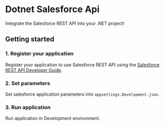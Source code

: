# **Dotnet Salesforce Api**

Integrate the Salesforce REST API into your .NET project!

## **Getting started**

### 1. Register your application

Register your application to use Salesforce REST API using the [Salesforce REST API Developer Guide](https://developer.salesforce.com/docs/atlas.en-us.api_rest.meta/api_rest/quickstart_prereq.htm).

### 2. Set parameters

Set salesforce application parameters into `appsettings.Development.json`.

### 3. Run application

Run application in Development environment.